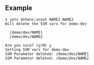 ## Example

    ❯ jets dotenv:unset NAME1 NAME2
    Will delete the SSM vars for demo-dev

      /demo/dev/NAME1
      /demo/dev/NAME2

    Are you sure? (y/N) y
    Setting SSM vars for demo-dev
    SSM Parameter deleted: /demo/dev/NAME1
    SSM Parameter deleted: /demo/dev/NAME2
